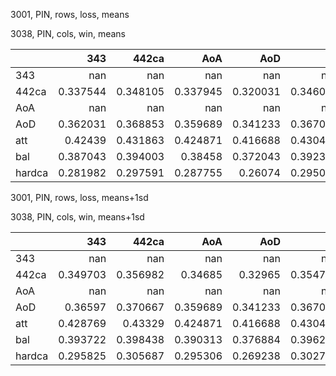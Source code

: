 3001, PIN, rows, loss, means

3038, PIN, cols, win, means

|        |        343 |      442ca |        AoA |        AoD |        att |        bal |     hardca |
|:-------|-----------:|-----------:|-----------:|-----------:|-----------:|-----------:|-----------:|
| 343    | nan        | nan        | nan        | nan        | nan        | nan        | nan        |
| 442ca  |   0.337544 |   0.348105 |   0.337945 |   0.320031 |   0.346058 |   0.337168 |   0.332045 |
| AoA    | nan        | nan        | nan        | nan        | nan        | nan        | nan        |
| AoD    |   0.362031 |   0.368853 |   0.359689 |   0.341233 |   0.367039 |   0.361771 |   0.360326 |
| att    |   0.42439  |   0.431863 |   0.424871 |   0.416688 |   0.430436 |   0.425383 |   0.42597  |
| bal    |   0.387043 |   0.394003 |   0.38458  |   0.372043 |   0.392309 |   0.387809 |   0.3854   |
| hardca |   0.281982 |   0.297591 |   0.287755 |   0.26074  |   0.295051 |   0.281546 |   0.277366 |

3001, PIN, rows, loss, means+1sd

3038, PIN, cols, win, means+1sd

|        |        343 |      442ca |        AoA |        AoD |        att |        bal |     hardca |
|:-------|-----------:|-----------:|-----------:|-----------:|-----------:|-----------:|-----------:|
| 343    | nan        | nan        | nan        | nan        | nan        | nan        | nan        |
| 442ca  |   0.349703 |   0.356982 |   0.34685  |   0.32965  |   0.354725 |   0.350007 |   0.341483 |
| AoA    | nan        | nan        | nan        | nan        | nan        | nan        | nan        |
| AoD    |   0.36597  |   0.370667 |   0.359689 |   0.341233 |   0.367039 |   0.366612 |   0.360326 |
| att    |   0.428769 |   0.43329  |   0.424871 |   0.416688 |   0.430436 |   0.431395 |   0.42597  |
| bal    |   0.393722 |   0.398438 |   0.390313 |   0.376884 |   0.396219 |   0.396578 |   0.388241 |
| hardca |   0.295825 |   0.305687 |   0.295306 |   0.269238 |   0.302716 |   0.29649  |   0.285662 |

